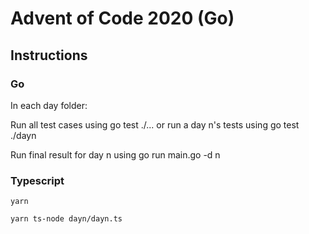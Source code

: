 # Advent of Code 2020 (Go)

## Instructions

### Go

In each day folder:

Run all test cases using go test ./... or run a day n's tests using go test ./dayn

Run final result for day n using go run main.go -d n

### Typescript

`yarn`

`yarn ts-node dayn/dayn.ts`

